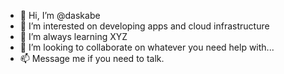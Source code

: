 - 👋 Hi, I’m @daskabe
- 👀 I’m interested on developing apps and cloud infrastructure 
- 🌱 I’m always learning XYZ
- 💞️ I’m looking to collaborate on whatever you need help with...
- 📫 Message me if you need to talk.
<!---
daskabe/daskabe is a ✨ special ✨ repository because its `README.md` (this file) appears on your GitHub profile.
You can click the Preview link to take a look at your changes.
--->
